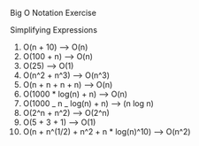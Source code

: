 Big O Notation Exercise

Simplifying Expressions

1. O(n + 10) --> O(n)
2. O(100 + n) --> O(n)
3. O(25) --> O(1)
4. O(n^2 + n^3) --> O(n^3)
5. O(n + n + n + n) --> O(n)
6. O(1000 \* log(n) + n) --> O(n)
7. O(1000 _ n _ log(n) + n) --> (n log n)
8. O(2^n + n^2) --> O(2^n)
9. O(5 + 3 + 1) --> O(1)
10. O(n + n^(1/2) + n^2 + n \* log(n)^10) --> O(n^2)
